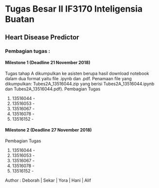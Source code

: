 # Tugas Besar II IF3170 Inteligensia Buatan
## Heart Disease Predictor

### Pembagian tugas : 
#### Milestone 1 (Deadline 21 November 2018)
Tugas tahap A dikumpulkan ke asisten berupa hasil download notebook dalam dua format yaitu file .ipynb dan .pdf. 
Penamaan file yang dikumpulkan: Tubes2A_13516044.zip yang berisi Tubes2A_13516044.ipynb dan Tubes2A_13516044.pdf). 
Pembagian Tugas
1. 13516044 - 
2. 13516053 -
3. 13516067 -
4. 13516078 -
5. 13516152 -

#### Milestone 2 (Deadline 27 November 2018)
Pembagian Tugas 
1. 13516044 - 
2. 13516053 -
3. 13516067 -
4. 13516078 -
5. 13516152 -

Author : Deborah | Sekar | Yora | Hani | Alif
